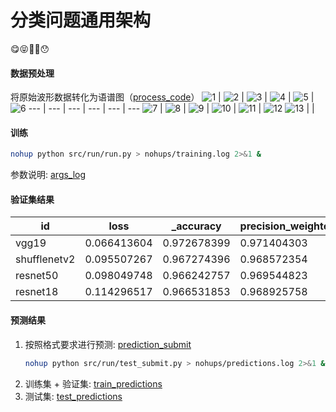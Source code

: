 # 分类问题通用架构
😋😝🥸🫠😯

#### 数据预处理
将原始波形数据转化为语谱图（[process_code](src/dataloader/preprocess.py)）
![1](figures/spectrogram/1.png) | ![2](figures/spectrogram/2.png) | ![3](figures/spectrogram/3.png) | ![4](figures/spectrogram/4.png) | ![5](figures/spectrogram/5.png) | ![6](figures/spectrogram/6.png)
--- | --- | --- | --- | --- | ---
![7](figures/spectrogram/7.png) | ![8](figures/spectrogram/8.png) | ![9](figures/spectrogram/9.png) | ![10](figures/spectrogram/10.png) | ![11](figures/spectrogram/11.png) | ![12](figures/spectrogram/12.png)
![13](figures/spectrogram/10.png) |  | 
#### 训练
```bash
nohup python src/run/run.py > nohups/training.log 2>&1 &
```
参数说明: [args_log](configs/get_args.py)

#### 验证集结果
| id           | loss        | _accuracy   | precision_weighted | precision_macro | precision_micro | recall_weighted | recall_macro | recall_micro | f1_weighted | f1_macro    | f1_micro    | _seed | criterion_name                | classifier_params_input_dim | classifier_params_dropout_rate | learning_rate_visual | learning_rate_other | weight_decay_visual | weight_decay_other | _batch_size |
|--------------|-------------|-------------|--------------------|-----------------|-----------------|-----------------|--------------|--------------|-------------|-------------|-------------|-------|-------------------------------|-----------------------------|--------------------------------|----------------------|---------------------|---------------------|--------------------|-------------|
| vgg19        | 0.066413604 | 0.972678399 | 0.971404303        | 0.958877132     | 0.970452447     | 0.970452447     | 0.954976741  | 0.970452447  | 0.970439361 | 0.956126703 | 0.970452447 | 1     | ASLSingleLabel | 25088                       | 0.1                            | 0.0001               | 0.007               | 0.004               | 0.002              | 256         |
| shufflenetv2 | 0.095507267 | 0.967274396 | 0.968572354        | 0.953265232     | 0.966874513     | 0.966874513     | 0.94848694   | 0.966874513  | 0.967098648 | 0.949349401 | 0.966874513 | 1     | ASLSingleLabel | 50176                       | 0.1                            | 0.0003               | 0.004               | 0.001               | 0.004              | 32          |
| resnet50     | 0.098049748 | 0.966242757 | 0.969544823        | 0.955430396     | 0.968546638     | 0.968546638     | 0.961476312  | 0.968546638  | 0.96858964  | 0.957352674 | 0.968546638 | 1     | ASLSingleLabel | 2048                        | 0.1                            | 0.0001               | 0.001               | 0.01                | 0.005              | 256         |
| resnet18     | 0.114296517 | 0.966531853 | 0.968925758        | 0.959056621     | 0.968185105     | 0.968185105     | 0.948541479  | 0.968185105  | 0.968102855 | 0.951582671 | 0.968185105 | 1     | ASLSingleLabel | 512                         | 0.1                            | 0.0001               | 0.003               | 0.004               | 0.003              | 256         |

#### 预测结果
1. 按照格式要求进行预测: [prediction_submit](src/run/test_submit.py)
    ```bash
    nohup python src/run/test_submit.py > nohups/predictions.log 2>&1 &
    ```
2. 训练集 + 验证集: [train_predictions](results/JHT/JHTModel/shufflenetv2_predictions_for_train_data.log)
3. 测试集: [test_predictions](results/JHT/JHTModel/shufflenetv2_predictions_for_test_data.log)